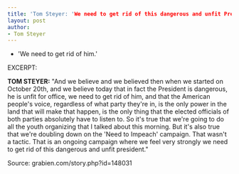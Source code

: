 ```yaml
---
title: 'Tom Steyer: 'We need to get rid of this dangerous and unfit President''
layout: post
author:
- Tom Steyer
---
```


- 'We need to get rid of him.'

EXCERPT:

**TOM STEYER:** "And we believe and we believed then when we started on October 20th, and we believe today that in fact the President is dangerous, he is unfit for office, we need to get rid of him, and that the American people's voice, regardless of what party they're in, is the only power in the land that will make that happen, is the only thing that the elected officials of both parties absolutely have to listen to. So it's true that we're going to do all the youth organizing that I talked about this morning. But it's also true that we're doubling down on the 'Need to Impeach' campaign. That wasn't a tactic. That is an ongoing campaign where we feel very strongly we need to get rid of this dangerous and unfit president."

Source: grabien.com/story.php?id=148031
